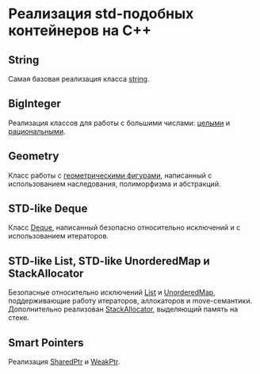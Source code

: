 # Реализация std-подобных контейнеров на C++

## String
Самая базовая реализация класса [string](/String/include/String.hpp).

## BigInteger
Реализация классов для работы с большими числами: [целыми](/BigInteger/include/BigInteger.h) и [рациональными](/BigInteger/include/Rational.h).

## Geometry
Класс работы с [геометрическими фигурами](/Geometry/include/Geometry.h), написанный с использованием наследования, полиморфизма и абстракций.

## STD-like Deque
Класс [Deque](/Deque/Deque.h), написанный безопасно относительно исключений и с использованием итераторов.

## STD-like List, STD-like UnorderedMap и StackAllocator
Безопасные относительно исключений [List](/ListAndMap/include/List.h) и [UnorderedMap](/ListAndMap/include/UnorderedMap.h), поддерживающие работу итераторов, аллокаторов и move-семантики. Дополнительно реализован [StackAllocator](/ListAndMap/include/StackAllocator.h), выделяющий память на стеке.

## Smart Pointers
Реализация [SharedPtr](/SmartPtr/include/SharedPtr.h) и [WeakPtr](/SmartPtr/include/WeakPtr.h).


